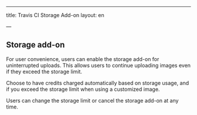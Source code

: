 ---
title: Travis CI Storage Add-on
layout: en

—

## Storage add-on
For user convenience, users can enable the storage add-on for uninterrupted uploads. This allows users to continue uploading images even if they exceed the storage limit.

Choose to have credits charged automatically based on storage usage, and if you exceed the storage limit when using a customized image. 

Users can change the storage limit or cancel the storage add-on at any time.
